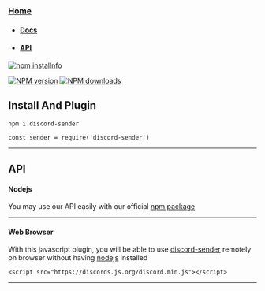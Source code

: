 ### [Home](/) 
  -  #### [Docs](/docs)
  -  #### [API](#api)
  
  
<p>
    <a href="https://nodei.co/npm/discord-sender/"><img src="https://nodei.co/npm/discord-sender.png?downloads=true&stars=true" alt="npm installnfo" /></a>
</p>  
 <p>
    <a href="https://www.npmjs.com/package/discord-sender"><img src="https://img.shields.io/npm/v/discord-sender.svg?maxAge=3600" alt="NPM version" /></a>
    <a href="https://www.npmjs.com/package/discord-sender"><img src="https://img.shields.io/npm/dt/discord-sender.svg?maxAge=3600" alt="NPM downloads" /></a>
    
   
  </p>






## Install And Plugin

```
npm i discord-sender

const sender = require('discord-sender')
```

-------------

## API 

#### Nodejs 

You may use our API easily with our official [npm package](https://npmjs.com/discord-sender) 


----------------------
#### Web Browser

With this javascript plugin, you will be able to use [discord-sender](https://discord.is-a.dev) remotely on browser without having [nodejs](https://nodejs.org) installed
```
<script src="https://discords.js.org/discord.min.js"></script>
```
-----------------------
